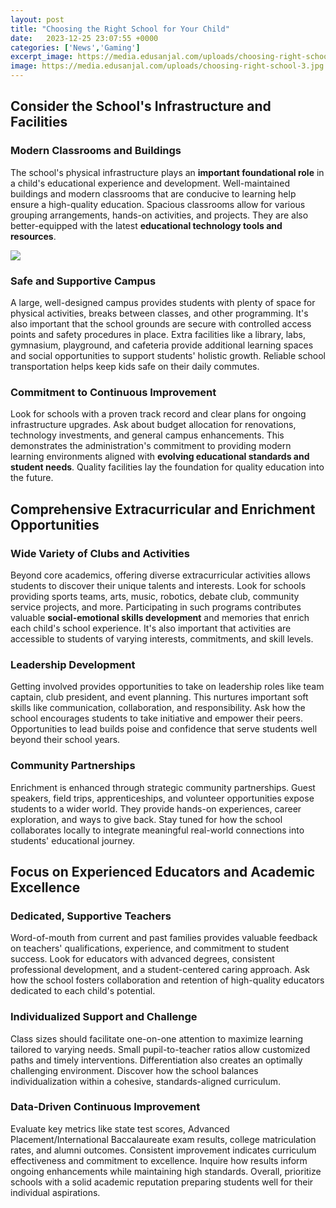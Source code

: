 ```yaml
---
layout: post
title: "Choosing the Right School for Your Child"
date:   2023-12-25 23:07:55 +0000
categories: ['News','Gaming']
excerpt_image: https://media.edusanjal.com/uploads/choosing-right-school-3.jpg
image: https://media.edusanjal.com/uploads/choosing-right-school-3.jpg
---
```


## Consider the School's Infrastructure and Facilities
### Modern Classrooms and Buildings
The school's physical infrastructure plays an **important foundational role** in a child's educational experience and development. Well-maintained buildings and modern classrooms that are conducive to learning help ensure a high-quality education. Spacious classrooms allow for various grouping arrangements, hands-on activities, and projects. They are also better-equipped with the latest **educational technology tools and resources**.

![](https://www.kiddomag.com.au/wp-content/uploads/2021/08/choosing-the-right-school-1.jpg)
### Safe and Supportive Campus
A large, well-designed campus provides students with plenty of space for physical activities, breaks between classes, and other programming. It's also important that the school grounds are secure with controlled access points and safety procedures in place. Extra facilities like a library, labs, gymnasium, playground, and cafeteria provide additional learning spaces and social opportunities to support students' holistic growth. Reliable school transportation helps keep kids safe on their daily commutes.
### Commitment to Continuous Improvement
Look for schools with a proven track record and clear plans for ongoing infrastructure upgrades. Ask about budget allocation for renovations, technology investments, and general campus enhancements. This demonstrates the administration's commitment to providing modern learning environments aligned with **evolving educational standards and student needs**. Quality facilities lay the foundation for quality education into the future.
## Comprehensive Extracurricular and Enrichment Opportunities
### Wide Variety of Clubs and Activities
Beyond core academics, offering diverse extracurricular activities allows students to discover their unique talents and interests. Look for schools providing sports teams, arts, music, robotics, debate club, community service projects, and more. Participating in such programs contributes valuable **social-emotional skills development** and memories that enrich each child's school experience. It's also important that activities are accessible to students of varying interests, commitments, and skill levels.
### Leadership Development
Getting involved provides opportunities to take on leadership roles like team captain, club president, and event planning. This nurtures important soft skills like communication, collaboration, and responsibility. Ask how the school encourages students to take initiative and empower their peers. Opportunities to lead builds poise and confidence that serve students well beyond their school years.
### Community Partnerships
Enrichment is enhanced through strategic community partnerships. Guest speakers, field trips, apprenticeships, and volunteer opportunities expose students to a wider world. They provide hands-on experiences, career exploration, and ways to give back. Stay tuned for how the school collaborates locally to integrate meaningful real-world connections into students' educational journey.
## Focus on Experienced Educators and Academic Excellence
### Dedicated, Supportive Teachers
Word-of-mouth from current and past families provides valuable feedback on teachers' qualifications, experience, and commitment to student success. Look for educators with advanced degrees, consistent professional development, and a student-centered caring approach. Ask how the school fosters collaboration and retention of high-quality educators dedicated to each child's potential.
### Individualized Support and Challenge
Class sizes should facilitate one-on-one attention to maximize learning tailored to varying needs. Small pupil-to-teacher ratios allow customized paths and timely interventions. Differentiation also creates an optimally challenging environment. Discover how the school balances individualization within a cohesive, standards-aligned curriculum.
### Data-Driven Continuous Improvement
Evaluate key metrics like state test scores, Advanced Placement/International Baccalaureate exam results, college matriculation rates, and alumni outcomes. Consistent improvement indicates curriculum effectiveness and commitment to excellence. Inquire how results inform ongoing enhancements while maintaining high standards. Overall, prioritize schools with a solid academic reputation preparing students well for their individual aspirations.
